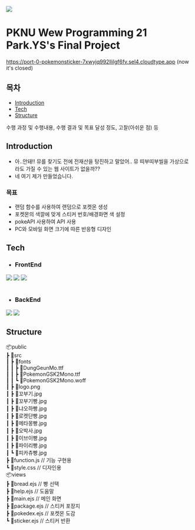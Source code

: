 

<img src="https://capsule-render.vercel.app/api?type=waving&color=auto&height=200&section=header&text=POKEPOKE&fontSize=90" />

# PKNU Wew Programming 21 Park.YS's Final Project
https://port-0-pokemonsticker-7xwyjq992llilgf6fv.sel4.cloudtype.app
(now it's closed)
<br>

## <strong>목차</strong>
- [Introduction](#introduction)
- [Tech](#tech)
- [Structure](#structure)
 
 
 수행 과정 및
수행내용, 수행 결과 및 목표 달성 정도, 고찰(아쉬운 점) 등


## <strong>Introduction</strong>
- 아..안돼!! 뮤를 찾기도 전에 전재산을 탕진하고 말았어.. 뮤 띠부띠부씰을 가상으로라도 가질 수 있는 웹 사이트가 없을까??
- 네 여기 제가 만들었습니다. 

### 목표
- 랜덤 함수를 사용하여 랜덤으로 포켓몬 생성
- 포켓몬의 색깔에 맞게 스티커 번호/배경화면 색 설정
- pokeAPI 사용하여 API 사용
- PC와 모바일 화면 크기에 따른 반응형 디자인

## <strong>Tech</strong>

- ###  FrontEnd
<div>
  <img src="https://img.shields.io/badge/HTML5-E34F26?style=flat-square&logo=html5&logoColor=white"/>
  <img src="https://img.shields.io/badge/CSS3-1572B6?style=flat-square&logo=css3&logoColor=white"/>
  <img src="https://img.shields.io/badge/JavaScript-F7DF1E?style=flat-square&logo=javascript&logoColor=black"/>
</div>
<br>

- ### BackEnd
<div>
 <img src="https://img.shields.io/badge/node.js-339933?style=for-the-badge&logo=Node.js&logoColor=white">
 <img src="https://img.shields.io/badge/express-000000?style=for-the-badge&logo=express&logoColor=white">
</div>

## <strong>Structure</strong>
📦public  
 ┣ 📂src  
 ┃ ┣ 📂fonts  
 ┃ ┃ ┣ 📜DungGeunMo.ttf  
 ┃ ┃ ┣ 📜PokemonGSK2Mono.ttf  
 ┃ ┃ ┗ 📜PokemonGSK2Mono.woff  
 ┃ ┣ 📜logo.png  
 ┃ ┣ 📜꼬부기.jpg  
 ┃ ┣ 📜꼬부기빵.jpg  
 ┃ ┣ 📜냐오하빵.jpg  
 ┃ ┣ 📜로켓단빵.jpg  
 ┃ ┣ 📜메타몽빵.jpg  
 ┃ ┣ 📜오박사.jpg  
 ┃ ┣ 📜이브이빵.jpg  
 ┃ ┣ 📜파이리빵.jpg  
 ┃ ┗ 📜피카츄빵.jpg  
 ┣ 📜function.js // 기능 구현용  
 ┗ 📜style.css // 디자인용  
📦views  
 ┣ 📜bread.ejs // 빵 선택  
 ┣ 📜help.ejs // 도움말   
 ┣ 📜main.ejs // 메인 화면  
 ┣ 📜package.ejs // 스티커 포장지   
 ┣ 📜pokedex.ejs // 포켓몬 도감  
 ┗ 📜sticker.ejs // 스티커 반환  
